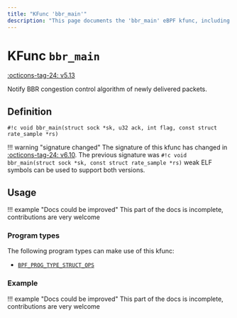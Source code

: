 ```yaml
---
title: "KFunc 'bbr_main'"
description: "This page documents the 'bbr_main' eBPF kfunc, including its definition, usage, program types that can use it, and examples."
---
```

# KFunc `bbr_main`

<!-- [FEATURE_TAG](bbr_main) -->
[:octicons-tag-24: v5.13](https://github.com/torvalds/linux/commit/e78aea8b2170be1b88c96a4d138422986a737336)
<!-- [/FEATURE_TAG] -->

Notify BBR congestion control algorithm of newly delivered packets.

## Definition

<!-- [KFUNC_DEF] -->
`#!c void bbr_main(struct sock *sk, u32 ack, int flag, const struct rate_sample *rs)`
<!-- [/KFUNC_DEF] -->

!!! warning "signature changed"
    The signature of this kfunc has changed in [:octicons-tag-24: v6.10](https://github.com/torvalds/linux/commit/57bfc7605ca5b102ba336779ae9adbc5bbba1d96). The previous signature was `#!c void bbr_main(struct sock *sk, const struct rate_sample *rs)` weak ELF symbols can be used to support both versions.

## Usage

!!! example "Docs could be improved"
    This part of the docs is incomplete, contributions are very welcome

### Program types

The following program types can make use of this kfunc:

<!-- [KFUNC_PROG_REF] -->
- [`BPF_PROG_TYPE_STRUCT_OPS`](../program-type/BPF_PROG_TYPE_STRUCT_OPS.md)
<!-- [/KFUNC_PROG_REF] -->

### Example

!!! example "Docs could be improved"
    This part of the docs is incomplete, contributions are very welcome

